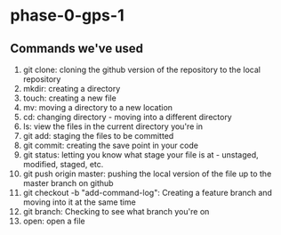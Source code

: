 # phase-0-gps-1

## Commands we've used

1. git clone: cloning the github version of the repository to the local repository
2. mkdir: creating a directory
3. touch: creating a new file
4. mv: moving a directory to a new location
5. cd: changing directory - moving into a different directory
6. ls: view the files in the current directory you're in
7. git add: staging the files to be committed
8. git commit: creating the save point in your code 
9. git status: letting you know what stage your file is at - unstaged, modified, staged, etc. 
10. git push origin master: pushing the local version of the file up to the master branch on github
11. git checkout -b "add-command-log": Creating a feature branch and moving into it at the same time
12. git branch: Checking to see what branch you're on
13. open: open a file